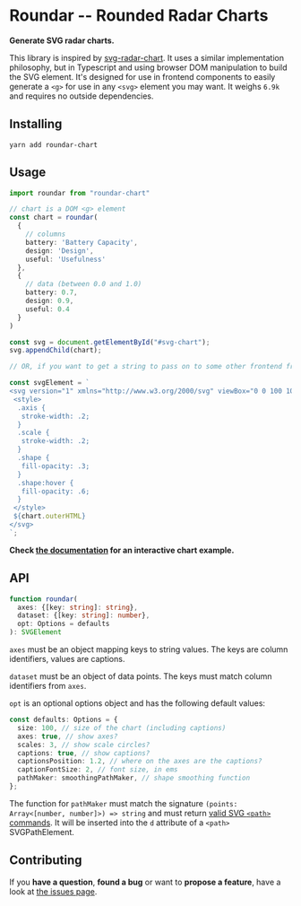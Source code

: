 # Roundar -- Rounded Radar Charts

**Generate SVG radar charts.**

This library is inspired by [svg-radar-chart](https://github.com/derhuerst/svg-radar-chart). It uses a similar implementation philosophy, but in Typescript and using browser DOM manipulation to build the SVG element. It's designed for use in frontend components to easily generate a `<g>` for use in any `<svg>` element you may want. It weighs `6.9k` and requires no outside dependencies.

## Installing

```shell
yarn add roundar-chart
```

## Usage

```typescript
import roundar from "roundar-chart"

// chart is a DOM <g> element
const chart = roundar(
  {
    // columns
    battery: 'Battery Capacity',
    design: 'Design',
    useful: 'Usefulness'
  },
  {
    // data (between 0.0 and 1.0)
    battery: 0.7,
    design: 0.9,
    useful: 0.4
  }
)

const svg = document.getElementById("#svg-chart");
svg.appendChild(chart);

// OR, if you want to get a string to pass on to some other frontend framework:

const svgElement = `
<svg version="1" xmlns="http://www.w3.org/2000/svg" viewBox="0 0 100 100">
 <style>
  .axis {
   stroke-width: .2;
  }
  .scale {
   stroke-width: .2;
  }
  .shape {
   fill-opacity: .3;
  }
  .shape:hover {
   fill-opacity: .6;
  }
 </style>
 ${chart.outerHTML}
</svg>
`;
```

**Check [the documentation](https://michionlion.github.io/roundar-chart/) for an interactive chart example.**

## API

```typescript
function roundar(
  axes: {[key: string]: string},
  dataset: {[key: string]: number},
  opt: Options = defaults
): SVGElement
```

`axes` must be an object mapping keys to string values. The keys are column identifiers, values are captions.

`dataset` must be an object of data points. The keys must match column identifiers from `axes`.

`opt` is an optional options object and has the following default values:

```typescript
const defaults: Options = {
  size: 100, // size of the chart (including captions)
  axes: true, // show axes?
  scales: 3, // show scale circles?
  captions: true, // show captions?
  captionsPosition: 1.2, // where on the axes are the captions?
  captionFontSize: 2, // font size, in ems
  pathMaker: smoothingPathMaker, // shape smoothing function
};
```

The function for `pathMaker` must match the signature `(points: Array<[number, number]>) => string` and must return [valid SVG `<path>` commands](https://developer.mozilla.org/en-US/docs/Web/SVG/Attribute/d). It will be inserted into the `d` attribute of a `<path>` SVGPathElement.

## Contributing

If you **have a question**, **found a bug** or want to **propose a feature**, have a look at [the issues page](https://github.com/michionlion/roundar-chart/issues).

